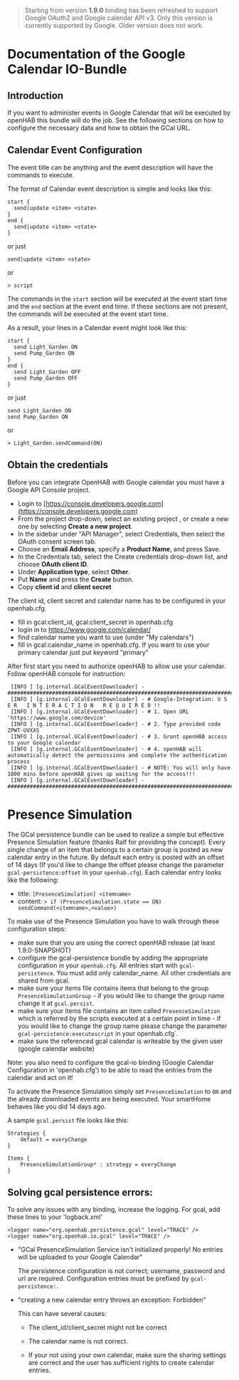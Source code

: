 
> Starting from version **1.9.0** binding has been refreshed to support Google OAuth2 and Google calendar API v3. Only this version is currently supported by Google. Older version does not work.

# Documentation of the Google Calendar IO-Bundle

## Introduction

If you want to administer events in Google Calendar that will be executed by openHAB this bundle will do the job. See the following sections on how to configure the necessary data and how to obtain the GCal URL. 

## Calendar Event Configuration

The event title can be anything and the event description will have the commands to execute.

The format of Calendar event description is simple and looks like this:

    start {
      send|update <item> <state>
    }
    end {
      send|update <item> <state>
    }

or just

    send|update <item> <state>

or

    > script

The commands in the `start` section will be executed at the event start time and the `end` section at the event end time. If these sections are not present, the commands will be executed at the event start time.

As a result, your lines in a Calendar event might look like this:

    start {
      send Light_Garden ON
      send Pump_Garden ON
    }
    end {
      send Light_Garden OFF
      send Pump_Garden OFF
    }

or just

    send Light_Garden ON
    send Pump_Garden ON

or

    > Light_Garden.sendCommand(ON)

## Obtain the credentials

Before you can integrate OpenHAB with Google calendar you must have a Google API Console project.
* Login to [https://console.developers.google.com](https://console.developers.google.com)
* From the project drop-down, select an existing project  , or create a new one by selecting **Create a new project**.
* In the sidebar under "API Manager", select Credentials, then select the OAuth consent screen tab.
* Choose an **Email Address**, specify a **Product Name**, and press Save.
* In the Credentials tab, select the Create credentials drop-down list, and choose **OAuth client ID**.
* Under **Application type**, select **Other**. 
* Put **Name** and press the **Create** button.
* Copy **client id** and **client secret**

The client id, client secret and calendar name has to be configured in your openhab.cfg. 

- fill in gcal:client_id, gcal:client_secret in openhab.cfg
- login in to https://www.google.com/calendar/
- find calendar name you want to use (under "My calendars")
- fill in gcal:calendar_name in openhab.cfg. If you want to use your primary calendar just put keyword "primary"

After first start you need to authorize openHAB to allow use your calendar. Follow openHAB console for instruction:

     [INFO ] [g.internal.GCalEventDownloader] -################################################################################################
     [INFO ] [g.internal.GCalEventDownloader] - # Google-Integration: U S E R   I N T E R A C T I O N   R E Q U I R E D !!
     [INFO ] [g.internal.GCalEventDownloader] - # 1. Open URL 'https://www.google.com/device'
     [INFO ] [g.internal.GCalEventDownloader] - # 2. Type provided code ZPWT-UVXXS 
     [INFO ] [g.internal.GCalEventDownloader] - # 3. Grant openHAB access to your Google calendar
     [INFO ] [g.internal.GCalEventDownloader] - # 4. openHAB will automatically detect the permiossions and complete the authentication process
     [INFO ] [g.internal.GCalEventDownloader] - # NOTE: You will only have 1800 mins before openHAB gives up waiting for the access!!!
     [INFO ] [g.internal.GCalEventDownloader] -################################################################################################


# Presence Simulation

The GCal persistence bundle can be used to realize a simple but effective Presence Simulation feature (thanks Ralf for providing the concept). Every single change of an item that belongs to a certain group is posted as new calendar entry in the future. By default each entry is posted with an offset of 14 days (If you'd like to change the offset please change the parameter `gcal-persistence:offset` in your `openhab.cfg`). Each calendar entry looks like the following:

- title: `[PresenceSimulation] <itemname>`
- content: `> if (PresenceSimulation.state == ON) sendCommand(<itemname>,<value>)`

To make use of the Presence Simulation you have to walk through these configuration steps:

- make sure that you are using the correct openHAB release (at least 1.9.0-SNAPSHOT)
- configure the gcal-persistence bundle by adding the appropriate configuration in your `openhab.cfg`. All entries start with `gcal-persistence`. You must add only calendar_name. All other credentials are shared from gcal.
- make sure your items file contains items that belong to the group `PresenceSimulationGroup` - if you would like to change the group name change it at `gcal.persist`.
- make sure your items file contains an item called `PresenceSimulation` which is referred by the scripts executed at a certain point in time - if you would like to change the group name please change the parameter `gcal-persistence:executescript` in your openhab.cfg`.
- make sure the referenced gcal calendar is writeable by the given user (google calendar website)

Note: you also need to configure the gcal-io binding (Google Calendar Configuration in 'openhab.cfg') to be able to read the entries from the calendar and act on it!

To activate the Presence Simulation simply set `PresenceSimulation` to `ON` and the already downloaded events are being executed. Your smartHome behaves like you did 14 days ago.

A sample `gcal.persist` file looks like this:

    Strategies {
    	default = everyChange
    }
    
    Items {
    	PresenceSimulationGroup* : strategy = everyChange
    }

## Solving gcal persistence errors:
To solve any issues with any binding, increase the logging. For gcal, add these lines to your 'logback.xml'

    <logger name="org.openhab.persistence.gcal" level="TRACE" />
    <logger name="org.openhab.io.gcal" level="TRACE" />

* "GCal PresenceSimulation Service isn't initialized properly! No entries will be uploaded to your Google Calendar"

    The persistence configuration is not correct; username, password and url are required.
    Configuration entries must be prefixed by `gcal-persistence:`.

* "creating a new calendar entry throws an exception: Forbidden"

    This can have several causes:
    * The client_id/client_secret might not be correct

    * The calendar name is not correct.

    * If your not using your own calendar, make sure the sharing settings are correct and the user has sufficient rights to create calendar entries.
